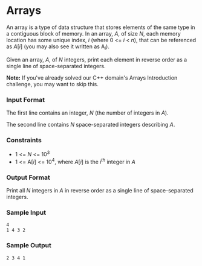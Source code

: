 # Arrays

An array is a type of data structure that stores elements of the same type in a contiguous block of memory. In an array, _A_, of size _N_, each memory location has some unique index, _i_ (where 0 <= _i_ < _n_), that can be referenced as _A_[_i_] (you may also see it written as A<sub>_i_</sub>).

Given an array, _A_, of _N_ integers, print each element in reverse order as a single line of space-separated integers.

**Note:** If you've already solved our C++ domain's Arrays Introduction challenge, you may want to skip this.

### Input Format

The first line contains an integer, _N_ (the number of integers in _A_). 

The second line contains _N_ space-separated integers describing _A_.

### Constraints

* 1 <= _N_ <= 10<sup>3</sup>
* 1 <= A[_i_] <= 10<sup>4</sup>, where _A_[_i_] is the _i<sup>th</sup>_ integer in _A_

### Output Format

Print all _N_ integers in _A_ in reverse order as a single line of space-separated integers.

### Sample Input

```
4
1 4 3 2
```

### Sample Output
```
2 3 4 1
```